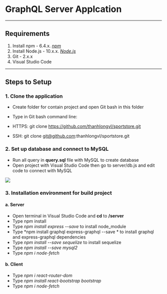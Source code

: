 # GraphQL Server Applcation


----
## Requirements
1. Install npm - 6.4.x. [*npm*](https://www.npmjs.com/get-npm)
2. Install Node.js - 10.x.x. [*Node.js*](https://nodejs.org/en/)
3. Git - 2.x.x
4. Visual Studio Code

----
## Steps to Setup
### 1. Clone the application
* Create folder for contain project and open Git bash in this folder
* Type in Git bash command line: 
 * HTTPS: git clone https://github.com/thanhlongvl/sportstore.git

 * SSH: git clone git@github.com:thanhlongvl/sportstore.git


### 2. Set up database and connect to MySQL
* Run all query in **query.sql** file with MySQL to create database
* Open project with Visual Studio Code then go to server/db.js and edit code to connect with MySQL

<img src="https://i.imgur.com/oi8Gxmt.png">

### 3. Installation environment for build project
#### a. Server
* Open terminal in Visual Studio Code and **cd** to **/server** 
* Type npm install
* Type *npm install express --save* to install node_module
* Type *npm install graphql express-graphql --save * to install graphql and express-graphql dependencies
* Type *npm install --save sequelize* to install sequelize
* Type *npm install --save mysql2*
* Type *npm i node-fetch*

#### b. Client
* Type *npm i react-router-dom*
* Type *npm install react-bootstrap bootstrap*
* Type *npm i node-fetch*
